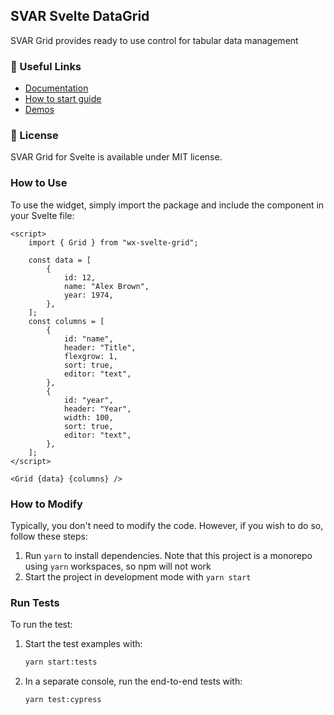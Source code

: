 ## SVAR Svelte DataGrid 

SVAR Grid provides ready to use control for tabular data management

### :link: Useful Links

-   [Documentation](https://docs.svar.dev/svelte/grid/overview)
-   [How to start guide](https://docs.svar.dev/svelte/grid/getting_started/)
-   [Demos](https://docs.svar.dev/svelte/grid/samples/#/base/willow)

### :page_with_curl: License

SVAR Grid for Svelte is available under MIT license.

### How to Use

To use the widget, simply import the package and include the component in your Svelte file:

```svelte
<script>
	import { Grid } from "wx-svelte-grid";

	const data = [
		{
			id: 12,
			name: "Alex Brown",
			year: 1974,
		},
	];
	const columns = [
		{
			id: "name",
			header: "Title",
			flexgrow: 1,
			sort: true,
			editor: "text",
		},
		{
			id: "year",
			header: "Year",
			width: 100,
			sort: true,
			editor: "text",
		},
	];
</script>

<Grid {data} {columns} />
```

### How to Modify

Typically, you don't need to modify the code. However, if you wish to do so, follow these steps:

1. Run `yarn` to install dependencies. Note that this project is a monorepo using `yarn` workspaces, so npm will not work
2. Start the project in development mode with `yarn start`

### Run Tests

To run the test:

1. Start the test examples with:
    ```sh
    yarn start:tests
    ```
2. In a separate console, run the end-to-end tests with:
    ```sh
    yarn test:cypress
    ```
